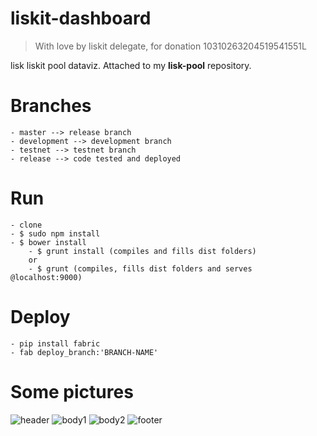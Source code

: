 # liskit-dashboard
> With love by liskit delegate, for donation 10310263204519541551L

lisk liskit pool dataviz. Attached to my **lisk-pool** repository. 

# Branches
    - master --> release branch
    - development --> development branch
    - testnet --> testnet branch
    - release --> code tested and deployed

# Run
    - clone
    - $ sudo npm install
    - $ bower install
        - $ grunt install (compiles and fills dist folders)
        or
        - $ grunt (compiles, fills dist folders and serves @localhost:9000)

# Deploy

    - pip install fabric
    - fab deploy_branch:'BRANCH-NAME'

# Some pictures

![header](http://i67.tinypic.com/nn007t.png)
![body1](http://i63.tinypic.com/sgqt76.png)
![body2](http://i67.tinypic.com/154f6t3.png)
![footer](http://i67.tinypic.com/154f6t3.png)
